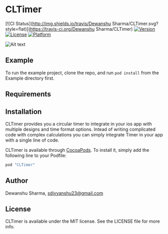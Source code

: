 # CLTimer

[![CI Status](http://img.shields.io/travis/Dewanshu Sharma/CLTimer.svg?style=flat)](https://travis-ci.org/Dewanshu Sharma/CLTimer)
[![Version](https://img.shields.io/cocoapods/v/CLTimer.svg?style=flat)](http://cocoapods.org/pods/CLTimer)
[![License](https://img.shields.io/cocoapods/l/CLTimer.svg?style=flat)](http://cocoapods.org/pods/CLTimer)
[![Platform](https://img.shields.io/cocoapods/p/CLTimer.svg?style=flat)](http://cocoapods.org/pods/CLTimer)

![Alt text](https://s31.postimg.org/j92eliel7/Simulator_Screen_Shot_06_Jul_2016_3_54_19_AM.png "CLTimer beta")

## Example

To run the example project, clone the repo, and run `pod install` from the Example directory first.

## Requirements

## Installation

CLTimer provides you a circular timer to integrate in your ios app with multiple designs and time format options. Intead of writing complicated code with complex calculations you can simply integrate Timer in your app with a single line of code.

CLTimer is available through [CocoaPods](http://cocoapods.org). To install
it, simply add the following line to your Podfile:

```ruby
pod "CLTimer"
```

## Author

Dewanshu Sharma, sdivyanshu23@gmail.com

## License

CLTimer is available under the MIT license. See the LICENSE file for more info.
